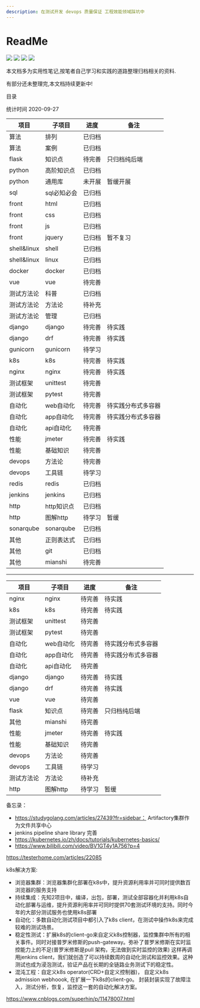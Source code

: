 ```yaml
---
description: 在测试开发 devops 质量保证 工程效能领域踩坑中
---
```


# ReadMe

[![](https://img.shields.io/github/watchers/fungaegis/notes?label=watch&style=social)](https://github.com/fungaegis/notes/subscription) 
[![](https://img.shields.io/github/stars/fungaegis/notes?style=social)](https://github.com/fungaegis/notes) 
[![](https://img.shields.io/github/forks/fungaegis/notes?style=social)](https://github.com/fungaegis/notes/fork) 
[![](https://img.shields.io/github/followers/fungaegis?style=social)](https://github.com/fungaegis)



本文档多为实用性笔记,按笔者自己学习和实践的道路整理归档相关的资料.

有部分还未整理完,本文档持续更新中!


目录

统计时间 2020-09-27

|项目|子项目|进度|备注|
|-|-|-|-|
|算法|排列|已归档||
|算法|案例|已归档||
|flask|知识点|待完善|只归档纯后端|
|python|高阶知识点|已归档||
|python|通用库|未开展|暂缓开展|
|sql|sql必知必会|已归档||
|front|html|已归档||
|front|css|已归档||
|front|js|已归档||
|front|jquery|已归档|暂不复习|
|shell&linux|shell|已归档||
|shell&linux|linux|已归档||
|docker|docker|已归档||
|vue|vue|待完善||
|测试方法论|科普|已归档||
|测试方法论|方法论|待补充||
|测试方法论|管理|已归档||
|django|django|待完善|待实践|
|django|drf|待完善|待实践|
|gunicorn|gunicorn|待学习||
|k8s|k8s|待完善|待实践|
|nginx|nginx|待完善|待实践|
|测试框架|unittest|待完善||
|测试框架|pytest|待完善||
|自动化|web自动化|待完善|待实践分布式多容器|
|自动化|app自动化|待完善|待实践分布式多容器|
|自动化|api自动化|待完善||
|性能|jmeter|待完善|待实践|
|性能|基础知识|待完善||
|devops|方法论|待完善||
|devops|工具链|待学习||
|redis|redis|已归档||
|jenkins|jenkins|已归档||
|http|http知识点|已归档||
|http|图解http|待学习|暂缓|
|sonarqube|sonarqube|已归档|
|其他|正则表达式|已归档||
|其他|git|已归档||
|其他|mianshi|待完善||

---

|项目|子项目|进度|备注|
|-|-|-|-|
|nginx|nginx|待完善|待实践|
|k8s|k8s|待完善|待实践|
|测试框架|unittest|待完善||
|测试框架|pytest|待完善||
|自动化|web自动化|待完善|待实践分布式多容器|
|自动化|app自动化|待完善|待实践分布式多容器|
|自动化|api自动化|待完善||
|django|django|待完善|待实践|
|django|drf|待完善|待实践|
|vue|vue|待完善||
|flask|知识点|待完善|只归档纯后端|
|其他|mianshi|待完善||
|性能|jmeter|待完善|待实践|
|性能|基础知识|待完善||
|devops|方法论|待完善||
|devops|工具链|待学习||
|测试方法论|方法论|待补充||
|http|图解http|待学习|暂缓|


备忘录：
- https://studygolang.com/articles/27439?fr=sidebar： Artifactory集群作为文件共享中心
- jenkins pipeline share library 完善
- https://kubernetes.io/zh/docs/tutorials/kubernetes-basics/
- https://www.bilibili.com/video/BV1GT4y1A756?p=4


https://testerhome.com/articles/22085

k8s解决方案:
- 浏览器集群：浏览器集群化部署在k8s中，提升资源利用率并可同时提供数百浏览器的服务支持
- 持续集成：先知2项目中，编译，出包，部署，测试全部容器化并利用k8s自动化部署与运维，提升资源利用率并可同时提供70套测试环境的支持。同时今年的大部分测试服务也使用k8s部署
- 自动化：多数自动化测试项目中都引入了k8s client，在测试中操作k8s来完成较难的测试场景。
- 稳定性测试：扩展k8s的client-go来自定义k8s控制器，监控集群中所有的相关事件。同时对接普罗米修斯的push-gateway。弥补了普罗米修斯在实时监控能力上的不足(普罗米修斯是pull 架构，无法做到实时监控的效果) 这样再调用jenkins client，我们就创造了可以持续数周的自动化测试和监控效果。这种测试也成为浸泡测试，验证产品在长期的全链路业务测试下的稳定性。
- 混沌工程：自定义k8s operator(CRD+自定义控制器)， 自定义k8s admission webhoook, 在扩展一下k8s的client-go。 封装封装实现了故障注入，测试分析，恢复，监控这一套的自动化解决方案。


https://www.cnblogs.com/superhin/p/11478007.html



